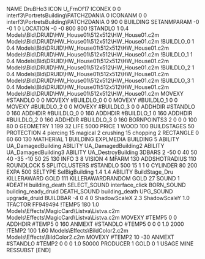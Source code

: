NAME DruBHo3
ICON U_FrnOf17
ICONEX 0 0 interf3\PortretsBuilding\PATCHZDANIA 0
ICONANM 0 0 interf3\PortretsBuilding\PATCHZDANIA 0 90 0
BUILDING
SETANMPARAM -0 -0 1 0
LOCATION -0 -0 800 800
!STANDLO      1 0.4 Models\Bld\DRUID\HW_House01\512x512\HW_House01.c2m Models\Bld\DRUID\HW_House01\512x512\HW_House01.c2m
!BUILDLO_0    1 0.4 Models\Bld\DRUID\HW_House01\512x512\HW_House01.c2m Models\Bld\DRUID\HW_House01\512x512\HW_House01.c2m
!BUILDLO_1    1 0.4 Models\Bld\DRUID\HW_House01\512x512\HW_House01.c2m Models\Bld\DRUID\HW_House01\512x512\HW_House01.c2m
!BUILDLO_2    1 0.4 Models\Bld\DRUID\HW_House01\512x512\HW_House01.c2m Models\Bld\DRUID\HW_House01\512x512\HW_House01.c2m
!BUILDLO_3    1 0.4 Models\Bld\DRUID\HW_House01\512x512\HW_House01.c2m Models\Bld\DRUID\HW_House01\512x512\HW_House01.c2m
MOVEXY #STANDLO   0 0
MOVEXY #BUILDLO_0 0 0
MOVEXY #BUILDLO_1 0 0
MOVEXY #BUILDLO_2 0 0
MOVEXY #BUILDLO_3 0 0
ADDHDIR #STANDLO 0 160
ADDHDIR #BUILDLO_0 0 160
ADDHDIR #BUILDLO_1 0 160
ADDHDIR #BUILDLO_2 0 160
ADDHDIR #BUILDLO_3 0 160
BORNPOINTS3 2 0 0 0 100 80 0
GEOMETRY 1 199 32
LIFE     5000
PRICE 1 WOOD 100
BUILDSTAGES 50
PROTECTION 4 piercing 15 magical 2 crushing 15 chopping 2
RECTANGLE    0 60 60 130
MATHERIAL 1 BUILDING
EXPLMEDIA BUILDING 5
ABILITY UA_DamagedBuilding
ABILITY UA_DamagedBuilding2
ABILITY UA_DamagedBuilding3
ABILITY UA_DestroyBuilding
3DBARS 2 -50 0 40 50 40 -35 -10 50 25 130
INFO 3 8
VISION 4
MFARM 130
ADDSHOTRADIUS 110
ROUNDLOCK 5
SPLITCLUSTERS #STANDLO 500 15 1 1 0
CYLINDER 80 200
EXPA 500
SELTYPE SelBigBuilding 1.4 1.4
ABILITY BuildStage_Dru
KILLERAWARD             GOLD 111
KILLERAWARDRANDOM       GOLD 27
SOUND 1 #DEATH building_death
SELECT_SOUND interface_click
BORN_SOUND building_ready_druid
DEATH_SOUND building_death
UPG_SOUND upgrade_druid
BUILDBAR -4 0 4 0
ShadowScaleX 2.3
ShadowScaleY 1.0
TFACTOR FF949494
!TEMP5 180 1.0 Models\Effects\MagicCard\Listva\Listva.c2m Models\Effects\MagicCard\Listva\Listva.c2m
MOVEXY  #TEMP5 0 0
ADDHDIR #TEMP5 0 160
ANMEXT #STANDLO #TEMP5 0 0 0 1.0 2000
!TEMP2 100 1.60 Models\Effects\BildColor2.c2m Models\Effects\BildColor2.c2m
MOVEXY  #TEMP2 10 -30
ANMEXT #STANDLO #TEMP2 0 0 0 1.0 50000
PRODUCER        1 GOLD 0 1
USAGE MINE
RESSUBST
[END]
